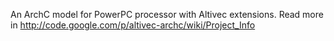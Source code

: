 An ArchC model for PowerPC processor with Altivec extensions. Read more in http://code.google.com/p/altivec-archc/wiki/Project_Info

